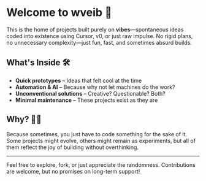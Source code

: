 # Welcome to wveib 🚀

This is the home of projects built purely on **vibes**—spontaneous ideas coded into existence using Cursor, v0, or just raw impulse. No rigid plans, no unnecessary complexity—just fun, fast, and sometimes absurd builds.

## What's Inside 🛠️
- **Quick prototypes** – Ideas that felt cool at the time
- **Automation & AI** – Because why not let machines do the work?
- **Unconventional solutions** – Creative? Questionable? Both?
- **Minimal maintenance** – These projects exist as they are

## Why? 🤷‍♂️
Because sometimes, you just have to code something for the sake of it. Some projects might evolve, others might remain as experiments, but all of them reflect the joy of building without overthinking.

---

Feel free to explore, fork, or just appreciate the randomness. Contributions are welcome, but no promises on long-term support!

